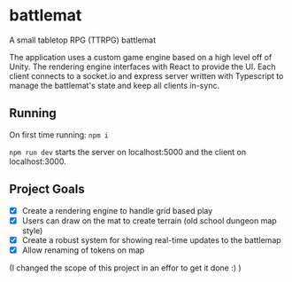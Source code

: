 # battlemat

A small tabletop RPG (TTRPG) battlemat

The application uses a custom game engine based on a high level off of Unity. The rendering engine interfaces with React to provide the UI. Each client connects to a socket.io and express server written with Typescript to manage the battlemat's state and keep all clients in-sync.

## Running 

On first time running: `npm i` 

`npm run dev` starts the server on localhost:5000 and the client on localhost:3000. 

## Project Goals

- [x] Create a rendering engine to handle grid based play
- [x] Users can draw on the mat to create terrain (old school dungeon map style) 
- [x] Create a robust system for showing real-time updates to the battlemap
- [x] Allow renaming of tokens on map 

(I changed the scope of this project in an effor to get it done :) )
